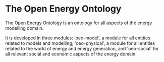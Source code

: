 # The Open Energy Ontology
The Open Energy Ontology is an ontology for all aspects of the energy modelling domain. 

It is developed in three modules: 'oeo-model', a module for all entities related to models and modelling; 'oeo-physical', a module for all entities related to the world of energy and energy generation, and 'oeo-social' for all relevant social and economic aspects of the energy domain.
